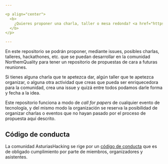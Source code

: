 ```yaml
---

<p align="center">
  <b>
    ¿Quieres proponer una charla, taller o mesa redonda? <a href="https://github.com/NorthemQuality/community-activities/issues/new">Pulsa aquí para crear una nueva actividad</a>
  </b>
</p>

---
```


En este repositorio se podrán proponer, mediante issues, posibles charlas, talleres, hackathones, etc. que se puedan desarrollar en la comunidad NorthemQuality para tener un repositorio de propuestas de cara a futuras reuniones.

Si tienes alguna charla que te apetezca dar, algún taller que te apetezca organizar, o alguna otra actividad que creas que pueda ser enriquecedora para la comunidad, crea una issue y quizá entre todos podamos darle forma y fecha a la idea.

Este repositorio funciona a modo de _call for papers_ de cualquier evento de tecnología, y del mismo modo la organización se reserva la posibilidad de organizar charlas o eventos que no hayan pasado por el proceso de propuesta aquí descrito.

## Código de conducta

La comunidad AsturiasHacking se rige por un [código de conducta](https://github.com/NorthemQuality/community-documentation/blob/master/CODIGO_CONDUCTA.md) que es de obligado cumplimiento por parte de miembros, organizadores y asistentes.
